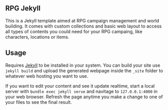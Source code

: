RPG Jekyll
-------------

This is a Jekyll template aimed at RPG campaign management and world building. It comes with custom collections and basic web layout to access all types of contents you could need for your RPG campaing, like characters, locations or items.

## Usage

Requires [Jekyll](https://jekyllrb.com) to be installed in your system. You can build your site use `jekyll build` and upload the generated webpage inside the `_site` folder to whatever web hosting you want to use.

If you want to edit your content and see it update realtime, start a local server with `bundle exec jekyll serve` and navitage to `127.0.0.1:4000` in your web browser. Refresh the page anytime you make a change to one of your files to see the final result. 
